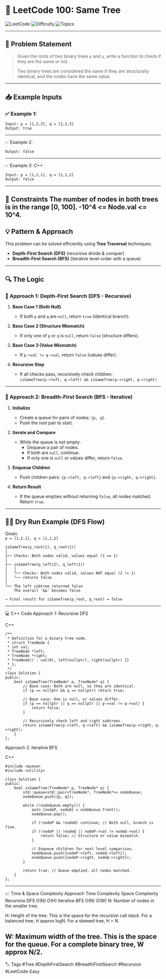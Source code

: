 # 👯 LeetCode 100: Same Tree

![LeetCode](https://img.shields.io/badge/LeetCode-100-blue?style=for-the-badge&logo=leetcode)
![Difficulty](https://img.shields.io/badge/Difficulty-Easy-green?style=for-the-badge)
![Topics](https://img.shields.io/badge/Topics-Tree%2C%20DFS%2C%2C%20BFS-brightgreen?style=for-the-badge)

---

## 📘 Problem Statement

> Given the roots of two binary trees `p` and `q`, write a function to check if they are the same or not.
>
> Two binary trees are considered the same if they are structurally identical, and the nodes have the same value.

---

## 📥 Example Inputs

### ✅ Example 1:
```
Input: p = [1,2,3], q = [1,2,3]
Output: true
```
---
✅ Example 2:
```Input: p = [1,2], q = [1,null,2]
Output: false
```
---
✅ Example 3:
C++
```
Input: p = [1,2,1], q = [1,1,2]
Output: false
```
---
📌 Constraints
The number of nodes in both trees is in the range [0, 100].
-10^4 <= Node.val <= 10^4.
---
## 💡 Pattern & Approach
This problem can be solved efficiently using **Tree Traversal** techniques:  
- **Depth-First Search (DFS)** (recursive divide & conquer)  
- **Breadth-First Search (BFS)** (iterative level-order with a queue)

---

## 🔍 The Logic

### 🔹 Approach 1: Depth-First Search (DFS - Recursive)

1. **Base Case 1 (Both Null)**  
   - If both `p` and `q` are `null`, return `true` (identical branch).

2. **Base Case 2 (Structure Mismatch)**  
   - If only one of `p` or `q` is `null`, return `false` (structure differs).

3. **Base Case 3 (Value Mismatch)**  
   - If `p->val != q->val`, return `false` (values differ).

4. **Recursive Step**  
   - If all checks pass, recursively check children:  
     `isSameTree(p->left, q->left) && isSameTree(p->right, q->right)`

---

### 🔹 Approach 2: Breadth-First Search (BFS - Iterative)

1. **Initialize**  
   - Create a queue for pairs of nodes: `{p, q}`.  
   - Push the root pair to start.

2. **Iterate and Compare**  
   - While the queue is not empty:  
     - Dequeue a pair of nodes.  
     - If both are `null`, continue.  
     - If only one is `null` or values differ, return `false`.  

3. **Enqueue Children**  
   - Push children pairs: `{p->left, q->left}` and `{p->right, q->right}`.

4. **Return Result**  
   - If the queue empties without returning `false`, all nodes matched. Return `true`.

---

## 🏃‍♂️ Dry Run Example (DFS Flow)

Given:  
`p = [1,2,1], q = [1,1,2]`

```plaintext
isSameTree(p_root(1), q_root(1))
│
├── Checks: Both nodes valid, values equal (1 == 1)
│
├── isSameTree(p_left(2), q_left(1))
│   │
│   └── Checks: Both nodes valid, values NOT equal (2 != 1)
│   └── returns false
│
└── The left subtree returned false
    The overall '&&' becomes false

→ Final result for isSameTree(p_root, q_root) = false
```
---
💻 C++ Code
Approach 1: Recursive DFS

C++
```
/**
 * Definition for a binary tree node.
 * struct TreeNode {
 * int val;
 * TreeNode *left;
 * TreeNode *right;
 * TreeNode() : val(0), left(nullptr), right(nullptr) {}
 * };
 */
class Solution {
public:
    bool isSameTree(TreeNode* p, TreeNode* q) {
        // Base case: Both are null, so they are identical.
        if (p == nullptr && q == nullptr) return true;
        
        // Base case: One is null, or values differ.
        if (p == nullptr || q == nullptr || p->val != q->val) {
            return false;
        }

        // Recursively check left and right subtrees.
        return isSameTree(p->left, q->left) && isSameTree(p->right, q->right);
    }
};
```
Approach 2: Iterative BFS

C++
```
#include <queue>
#include <utility>

class Solution {
public:
    bool isSameTree(TreeNode* p, TreeNode* q) {
        std::queue<std::pair<TreeNode*, TreeNode*>> nodeQueue;
        nodeQueue.push({p, q});

        while (!nodeQueue.empty()) {
            auto [nodeP, nodeQ] = nodeQueue.front();
            nodeQueue.pop();

            if (!nodeP && !nodeQ) continue; // Both null, branch is fine.
            if (!nodeP || !nodeQ || nodeP->val != nodeQ->val) {
                return false; // Structure or value mismatch.
            }
            
            // Enqueue children for next level comparison.
            nodeQueue.push({nodeP->left, nodeQ->left});
            nodeQueue.push({nodeP->right, nodeQ->right});
        }
        
        return true; // Queue emptied, all nodes matched.
    }
};
```
---
📈 Time & Space Complexity
Approach       Time Complexity   Space Complexity
Recursive DFS  O(N)              O(H)
Iterative BFS  O(N)              O(W)
N: Number of nodes in the smaller tree.

H: Height of the tree. This is the space for the recursion call stack. For a balanced tree, H approx logN. For a skewed tree, H = N.

W: Maximum width of the tree. This is the space for the queue. For a complete binary tree, W approx N/2.
---
🏷️ Tags
#Tree #DepthFirstSearch #BreadthFirstSearch #Recursion #LeetCode-Easy
